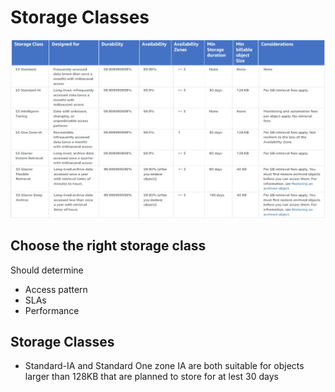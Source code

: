 # Storage Classes

![](/assets/s3-storage-classes-comparisoncomparison.jpg)

## Choose the right storage class

Should determine

- Access pattern
- SLAs
- Performance

## Storage Classes

- Standard-IA and Standard One zone IA are both suitable for objects larger than 128KB that are planned to store for at lest 30 days

